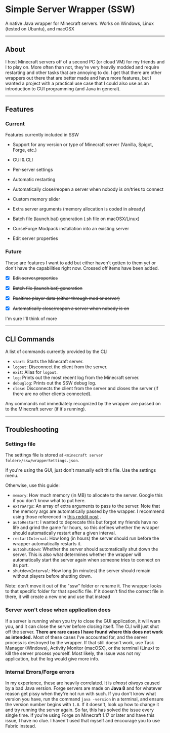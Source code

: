 # Simple Server Wrapper (SSW)

A native Java wrapper for Minecraft servers. Works on Windows, Linux (tested on Ubuntu), and macOSX

---

## About

I host Minecraft servers off of a second PC (or cloud VM) for my friends and I to play on. More often than not, they're
very heavily modded and require restarting and other tasks that are annoying to do. I get that there are other wrappers
out there that are better made and have more features, but I wanted a project with a practical use case that I could
also use as an introduction to GUI programming (and Java in general).

---

## Features

### Current

Features currently included in SSW

* Support for any version or type of Minecraft server (Vanilla, Spigot, Forge, etc.)

* GUI & CLI

* Per-server settings

* Automatic restarting

* Automatically close/reopen a server when nobody is on/tries to connect

* Custom memory slider

* Extra server arguments (memory allocation is coded in already)

* Batch file (launch.bat) generation (.sh file on macOSX/Linux)

* CurseForge Modpack installation into an existing server

* Edit server properties

### Future

These are features I want to add but either haven't gotten to them yet or don't have the capabilities right now. Crossed
off items have been added.

* [x] ~~Edit server.properties~~

* [x] ~~Batch file (launch.bat) generation~~

* [x] ~~Realtime player data (either through mod or server)~~

* [x] ~~Automatically close/reopen a server when nobody is on~~

I'm sure I'll think of more

---

## CLI Commands

A list of commands currently provided by the CLI

* `start`: Starts the Minecraft server.
* `logout`: Disconnect the client from the server.
* `exit`: Alias for `logout`.
* `log`: Prints out the most recent log from the Minecraft server.
* `debuglog`: Prints out the SSW debug log.
* `close`: Disconnects the client from the server and closes the server (if there are no other clients connected).

Any commands not immediately recognized by the wrapper are passed on to the Minecraft server (if it's running).

---

## Troubleshooting

### Settings file

The settings file is stored at `<minecraft server folder>/ssw/wrapperSettings.json`.

If you're using the GUI, just don't manually edit this file. Use the settings menu.

Otherwise, use this guide:

* `memory`: How much memory (in MB) to allocate to the server. Google this if you don't know what to put here.
* `extraArgs`: An array of extra arguments to pass to the server. Note that the memory args are automatically passed by
  the wrapper. I recommend using those referenced in
  [this reddit post](https://www.reddit.com/r/feedthebeast/comments/5jhuk9/modded_mc_and_memory_usage_a_history_with_a/)
  .
* `autoRestart`: I wanted to deprecate this but forgot my friends have no life and grind the game for hours, so this
  defines whether the wrapper should automatically restart after a given interval.
* `restartInterval`: How long (in hours) the server should run before the wrapper automatically restarts it.
* `autoShutdown`: Whether the server should automatically shut down the server. This is also what determines whether the
  wrapper will automatically start the server again when someone tries to connect on its port.
* `shutdownInterval`: How long (in minutes) the server should remain without players before shutting down.

Note: don't move it out of the "ssw" folder or rename it. The wrapper looks to that specific folder for that specific
file. If it doesn't find the correct file in there, it will create a new one and use that instead

### Server won't close when application does

If a server is running when you try to close the GUI application, it will warn you, and it can close the server before
closing itself. The CLI will just shut off the server. **There are rare cases I have found where this does not work as
intended.** Most of these cases I've accounted for, and the server process is destroyed by the wrapper. If that still
doesn't work, use Task Manager (Windows), Activity Monitor (macOSX), or the terminal (Linux) to kill the server process
yourself. Most likely, the issue was not my application, but the log would give more info.

### Internal Errors/Forge errors

In my experience, these are heavily correlated. It is *almost always* caused by a bad Java version. Forge servers are
made on **Java 8** and for whatever reason get pissy when they're not run with such. If you don't know what version you
have, run the command `java -version` in a terminal, and ensure the version number begins with `1.8`. If it doesn't,
look up how to change it and try running the server again. So far, this has solved the issue every single time. If
you're using Forge on Minecraft 1.17 or later and have this issue, I have no clue. I haven't used that myself and
encourage you to use Fabric instead.
